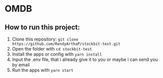 # OMDB

## How to run this project:
1. Clone this repository: `git clone https://github.com/RendyArthaP/stockbit-test.git`
2. Open the folder with `cd stockbit-test`
3. Install the apps or config with `yarn install`
4. Input the .env file, that i already give it to you or maybe i can send you by email
4. Run the apps with `yarn start`

